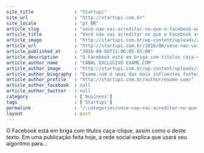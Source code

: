 ```yaml
---
site_title               : "Startupi"
site_url                 : "http://startupi.com.br"
site_locale              : "pt_BR"
article_slug             : "voce-nao-vai-acreditar-no-que-o-facebook-acaba-de-anunciar"
article_title            : "Você não vai acreditar no que o Facebook acaba de anunciar"
article_image            : "http://startupi.com.br/wp-content/uploads/2016/08/size_810_16_9_ios-ia-810x250.png"
article_url              : "http://startupi.com.br/2016/08/voce-nao-vai-acreditar-no-que-o-facebook-acaba-de-anunciar/"
article_published_at     : "2016-08-05T11:06:05-03:00"
article_description      : "O Facebook está em briga com títulos caça-clique, assim como o deste texto. Em uma publicação feita hoje, a rede social explica que usará seu algoritmo para..."
article_author_name      : "CANAL EXCLUSIVO EXAME.COM"
article_author_image     : "http://startupi.com.br/wp-content/uploads/2014/10/Exame.com_avatar_1413922746-170x170.png"
article_author_biography : "Exame.com é umas das mais influentes fontes online sobre negócios no país, com foco em economia, mercados financeiros, tecnologia, marketing, gestão, meio ambiente, pequenas empresas, carreira, finanças pessoais e parceiro de conteúdo do Startupi."
article_author_profile   : "http://startupi.com.br/author/exame-com/"
article_author_facebook  : null
article_author_twitter   : null
category                 : ['business']
tags                     : ['Startupi']
permalink                : "/:categories/voce-nao-vai-acreditar-no-que-o-facebook-acaba-de-anunciar/"
layout                   : post
---
```


O Facebook está em briga com títulos caça-clique, assim como o deste texto. Em uma publicação feita hoje, a rede social explica que usará seu algoritmo para...
